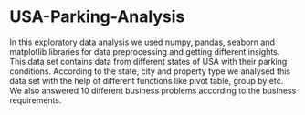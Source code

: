 # USA-Parking-Analysis
In this exploratory data analysis we used numpy, pandas, seaborn and matplotlib libraries for data preprocessing and getting different insights.
This data set contains data from different states of USA with their parking conditions.                                                                                   According to the state, city and property type we analysed this data set with the help of different functions like pivot table, group by etc. We also answered 10 different business problems according to the business requirements.
